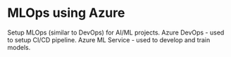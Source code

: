 # MLOps using Azure
Setup MLOps (similar to DevOps) for AI/ML projects.
Azure DevOps - used to setup CI/CD pipeline.
Azure ML Service - used to develop and train models.
